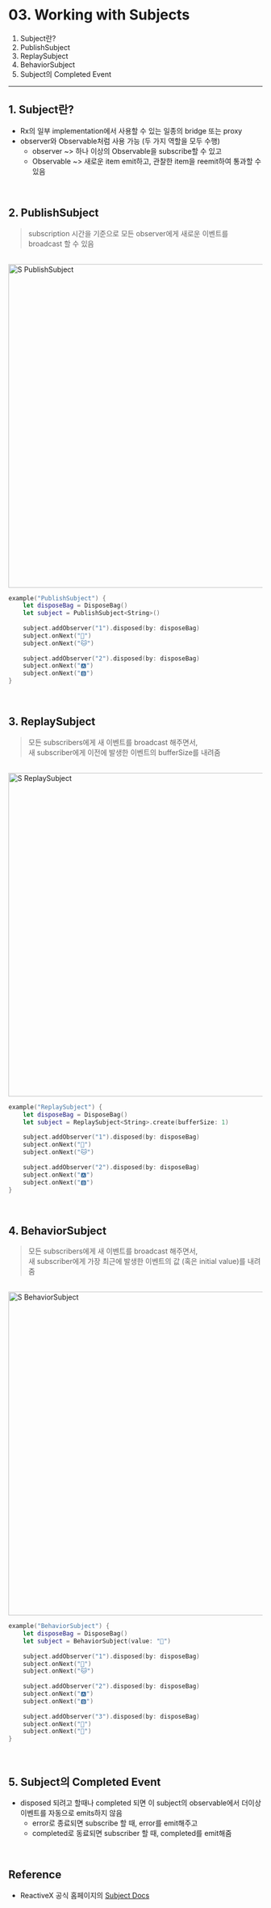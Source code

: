 # 03. Working with Subjects
> 
1. Subject란?
2. PublishSubject
3. ReplaySubject
4. BehaviorSubject
5. Subject의 Completed Event

---

## 1. Subject란?
- Rx의 일부 implementation에서 사용할 수 있는 일종의 bridge 또는 proxy
- observer와 Observable처럼 사용 가능 (두 가지 역할을 모두 수행)
  - observer ~> 하나 이상의 Observable을 subscribe할 수 있고
  - Observable ~> 새로운 item emit하고, 관찰한 item을 reemit하여 통과할 수 있음

<br>

## 2. PublishSubject
> subscription 시간을 기준으로 모든 observer에게 새로운 이벤트를 broadcast 할 수 있음
<br>

<img width="640" alt="S PublishSubject" src="https://user-images.githubusercontent.com/46644241/112066787-54e61c80-8baa-11eb-9f5b-c6dc0ceaef28.png">

```swift
example("PublishSubject") {
    let disposeBag = DisposeBag()
    let subject = PublishSubject<String>()
    
    subject.addObserver("1").disposed(by: disposeBag)
    subject.onNext("🐶")
    subject.onNext("🐱")
    
    subject.addObserver("2").disposed(by: disposeBag)
    subject.onNext("🅰️")
    subject.onNext("🅱️")
}
```
<br>

## 3. ReplaySubject
> 모든 subscribers에게 새 이벤트를 broadcast 해주면서, <br>
> 새 subscriber에게 이전에 발생한 이벤트의 bufferSize를 내려줌
<br>

<img width="640" alt="S ReplaySubject" src="https://user-images.githubusercontent.com/46644241/112066777-51529580-8baa-11eb-9304-4168d081b7f9.png">

```swift
example("ReplaySubject") {
    let disposeBag = DisposeBag()
    let subject = ReplaySubject<String>.create(bufferSize: 1)
    
    subject.addObserver("1").disposed(by: disposeBag)
    subject.onNext("🐶")
    subject.onNext("🐱")
    
    subject.addObserver("2").disposed(by: disposeBag)
    subject.onNext("🅰️")
    subject.onNext("🅱️")
}
```
<br>

## 4. BehaviorSubject
> 모든 subscribers에게 새 이벤트를 broadcast 해주면서, <br>
> 새 subscriber에게 가장 최근에 발생한 이벤트의 값 (혹은 initial value)를 내려줌

<br>

<img width="640" alt="S BehaviorSubject" src="https://user-images.githubusercontent.com/46644241/112066782-53b4ef80-8baa-11eb-93de-2180785f4f4b.png">

```swift
example("BehaviorSubject") {
    let disposeBag = DisposeBag()
    let subject = BehaviorSubject(value: "🔴")
    
    subject.addObserver("1").disposed(by: disposeBag)
    subject.onNext("🐶")
    subject.onNext("🐱")
    
    subject.addObserver("2").disposed(by: disposeBag)
    subject.onNext("🅰️")
    subject.onNext("🅱️")
    
    subject.addObserver("3").disposed(by: disposeBag)
    subject.onNext("🍐")
    subject.onNext("🍊")
}
```
<br>

## 5. Subject의 Completed Event
- disposed 되려고 할때나 completed 되면 이 subject의 observable에서 더이상 이벤트를 자동으로 emits하지 않음
  - error로 종료되면 subscribe 할 때, error를 emit해주고
  - completed로 동료되면 subscriber 할 때, completed를 emit해줌

<br>

## Reference
- ReactiveX 공식 홈페이지의 [Subject Docs](http://reactivex.io/documentation/subject.html)